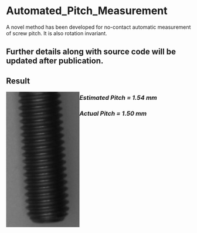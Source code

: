 # Automated_Pitch_Measurement

A novel method has been developed for no-contact automatic measurement of screw pitch. It is also rotation invariant.

## Further details along with source code will be updated after publication.

## Result
<img align="left" src="/Results/M10x70_No_HeadFlowchart.jpg" alt="Input" width="200"/>

### *Estimated Pitch = 1.54 mm*
### *Actual Pitch = 1.50 mm*

